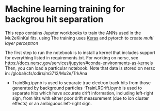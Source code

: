 
# Machine learning training for backgrou hit separation

This repo contains Jupyter workbooks to train the ANNs used in the Mu2eKinKal fits, using
The training uses [Keras](https://keras.io) and pytorch to create _multi layer perceptron_ 

The first step to run the notebook is to install a kernel that includes support for everything listed in requirements.txt.  For working
on nersc, see https://docs.nersc.gov/services/jupyter/#conda-environments-as-kernels
Then, you can load a particular notebook.  Note that data is stored on nersc in:
/global/cfs/cdirs/m3712/Mu2e/TrkAna

- TrainBkg.ipynb is used to separate true electron track hits from those generated by background particles
-TrainLRDrift.ipynb is used to separate hits which have accurate drift information, including left-right sign, from hits with either poor drift 
measurement (due to ion cluster effects) or an ambiguous left-right sign.

